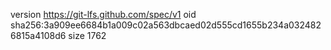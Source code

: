 version https://git-lfs.github.com/spec/v1
oid sha256:3a909ee6684b1a009c02a563dbcaed02d555cd1655b234a0324826815a4108d6
size 1762
